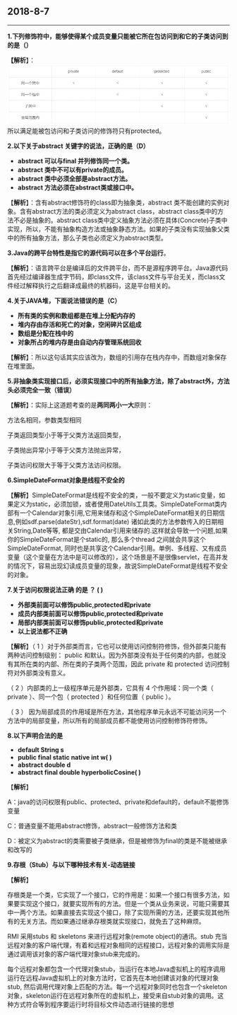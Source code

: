 ## 2018-8-7

---

**1.下列修饰符中，能够使得某个成员变量只能被它所在包访问到和它的子类访问到的是（）**

**【解析**】：![](/assets/关键字范围.png)所以满足能被包访问和子类访问的修饰符只有protected。

**2.以下关于abstract 关键字的说法，正确的是（D）**

* **abstract 可以与final 并列修饰同一个类。**
* **abstract 类中不可以有private的成员。**
* **abstract 类中必须全部是abstract方法。**
* **abstract 方法必须在abstract类或接口中。**

【**解析**】：含有abstract修饰符的class即为抽象类，abstract 类不能创建的实例对象。含有abstract方法的类必须定义为abstract class，abstract class类中的方法不必是抽象的。abstract class类中定义抽象方法必须在具体\(Concrete\)子类中实现，所以，不能有抽象构造方法或抽象静态方法。如果的子类没有实现抽象父类中的所有抽象方法，那么子类也必须定义为abstract类型。

**3.Java的跨平台特性是指它的源代码可以在多个平台运行**。

【**解析**】：语言跨平台是编译后的文件跨平台，而不是源程序跨平台。Java源代码首先经过编译器生成字节码，即class文件，该class文件与平台无关，而class文件经过解释执行之后翻译成最终的机器码，这是平台相关的。

**4.关于JAVA堆，下面说法错误的是（C）**

* **所有类的实例和数组都是在堆上分配内存的**
* **堆内存由存活和死亡的对象，空闲碎片区组成**
* **数组是分配在栈中的**
* **对象所占的堆内存是由自动内存管理系统回收**

【**解析**】：所以这句话其实应该改为，数组的引用存在栈内存中，而数组对象保存在堆里面。

**5.非抽象类实现接口后，必须实现接口中的所有抽象方法，除了abstract外，方法头必须完全一致（错误）**

【**解析**】：实际上这道题考查的是**两同两小一大**原则：

方法名相同，参数类型相同

子类返回类型小于等于父类方法返回类型，

子类抛出异常小于等于父类方法抛出异常，

子类访问权限大于等于父类方法访问权限。

**6.SimpleDateFormat对象是线程不安全的**

【**解析**】SimpleDateFormat是线程不安全的类，一般不要定义为static变量，如果定义为static，必须加锁，或者使用DateUtils工具类。SimpleDateFormat类内部有一个Calendar对象引用,它用来储存和这个SimpleDateFormat相关的日期信息,例如sdf.parse\(dateStr\),sdf.format\(date\) 诸如此类的方法参数传入的日期相关String,Date等等, 都是交由Calendar引用来储存的.这样就会导致一个问题,如果你的SimpleDateFormat是个static的, 那么多个thread 之间就会共享这个SimpleDateFormat, 同时也是共享这个Calendar引用。单例、多线程、又有成员变量（这个变量在方法中是可以修改的），这个场景是不是很像servlet，在高并发的情况下，容易出现幻读成员变量的现象，故说SimpleDateFormat是线程不安全的对象。

**7.关于访问权限说法正确 的是 ？ \( \)**

* **外部类前面可以修饰public,protected和private**
* **成员内部类前面可以修饰public,protected和private**
* **局部内部类前面可以修饰public,protected和private**
* **以上说法都不正确**

【**解析**】（ 1 ）对于外部类而言，它也可以使用访问控制符修饰，但外部类只能有两种访问控制级别： public 和默认。因为外部类没有处于任何类的内部，也就没有其所在类的内部、所在类的子类两个范围，因此 private 和 protected 访问控制符对外部类没有意义。

（ 2 ）内部类的上一级程序单元是外部类，它具有 4 个作用域：同一个类（ private ）、同一个包（ protected ）和任何位置（ public ）。

（ 3 ） 因为局部成员的作用域是所在方法，其他程序单元永远不可能访问另一个方法中的局部变量，所以所有的局部成员都不能使用访问控制修饰符修饰。

**8.以下声明合法的是**

* **default  String  s**
* **public  final  static  native  int  w\( \)**
* **abstract  double  d**
* **abstract  final  double  hyperbolicCosine\( \)**

【**解析**】

A：java的访问权限有public、protected、private和default的，default不能修饰变量

C：普通变量不能用abstract修饰，abstract一般修饰方法和类

D：被定义为abstract的类需要被子类继承，但是被修饰为final的类是不能被继承和改写的

**9.存根（Stub）与以下哪种技术有关-动态链接**

【**解析**】

存根类是一个类，它实现了一个接口，它的作用是：如果一个接口有很多方法，如果要实现这个接口，就要实现所有的方法。但是一个类从业务来说，可能只需要其中一两个方法。如果直接去实现这个接口，除了实现所需的方法，还要实现其他所有的无关方法。而如果通过继承存根类就实现接口，就免去了这种麻烦。

RMI 采用stubs 和 skeletons 来进行远程对象\(remote object\)的通讯。stub 充当远程对象的客户端代理，有着和远程对象相同的远程接口，远程对象的调用实际是通过调用该对象的客户端代理对象stub来完成的。

每个远程对象都包含一个代理对象stub，当运行在本地Java虚拟机上的程序调用运行在远程Java虚拟机上的对象方法时，它首先在本地创建该对象的代理对象stub, 然后调用代理对象上匹配的方法。每一个远程对象同时也包含一个skeleton对象，skeleton运行在远程对象所在的虚拟机上，接受来自stub对象的调用。这种方式符合等到程序要运行时将目标文件动态进行链接的思想

